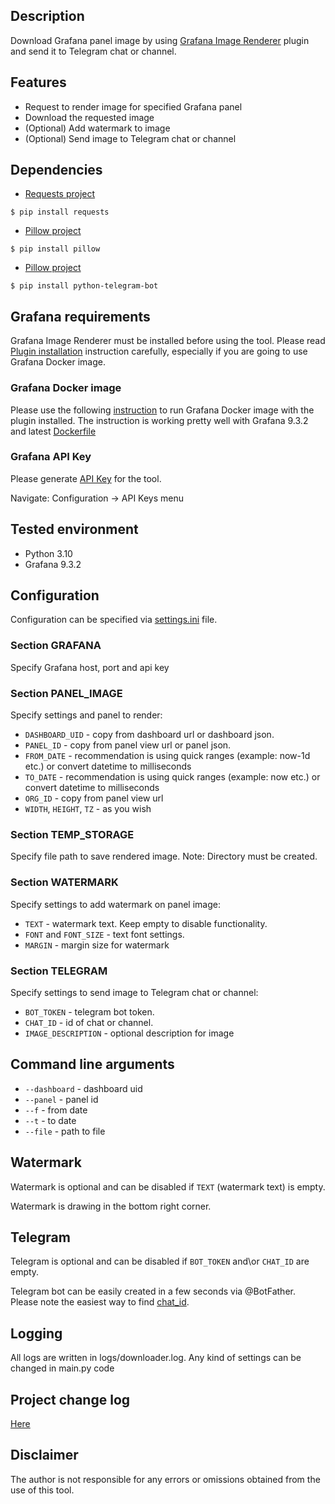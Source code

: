 ## Description
Download Grafana panel image by using 
[Grafana Image Renderer](https://grafana.com/grafana/plugins/grafana-image-renderer/) plugin 
and send it to Telegram chat or channel. 

## Features
- Request to render image for specified Grafana panel
- Download the requested image
- (Optional) Add watermark to image 
- (Optional) Send image to Telegram chat or channel

## Dependencies
- [Requests project](https://pypi.org/project/requests/)
<!-- termynal -->
```
$ pip install requests
```
- [Pillow project](https://pypi.org/project/Pillow/)
<!-- termynal -->
```
$ pip install pillow
```
- [Pillow project](https://github.com/python-telegram-bot/python-telegram-bot)
<!-- termynal -->
```
$ pip install python-telegram-bot
```

## Grafana requirements
Grafana Image Renderer must be installed before using the tool.
Please read [Plugin installation](https://grafana.com/grafana/plugins/grafana-image-renderer/) instruction 
carefully, especially if you are going to use Grafana Docker image.    

### Grafana Docker image
Please use the following 
[instruction](https://grafana.com/docs/grafana/v8.5/installation/docker/#build-with-grafana-image-renderer-plugin-pre-installed)
to run Grafana Docker image with the plugin installed. 
The instruction is working pretty well with Grafana 9.3.2 and latest 
[Dockerfile](https://github.com/grafana/grafana/blob/05c9af511057b221e50454033ee798df13fbc987/packaging/docker/custom/Dockerfile) 

### Grafana API Key
Please generate [API Key](https://grafana.com/docs/grafana/latest/administration/api-keys/) for the tool. 


Navigate: Configuration -> API Keys menu 


## Tested environment
- Python 3.10 
- Grafana 9.3.2 

## Configuration
Configuration can be specified via [settings.ini](settings.ini) file.
### Section GRAFANA
Specify Grafana host, port and api key 
### Section PANEL_IMAGE
Specify settings and panel to render:
- `DASHBOARD_UID` - copy from dashboard url or dashboard json. 
- `PANEL_ID` - copy from panel view url or panel json.
- `FROM_DATE` - recommendation is using quick ranges (example: now-1d etc.) or convert datetime to milliseconds   
- `TO_DATE` - recommendation is using quick ranges (example: now etc.) or convert datetime to milliseconds
- `ORG_ID` - copy from panel view url
- `WIDTH`, `HEIGHT`, `TZ` - as you wish  
### Section TEMP_STORAGE
Specify file path to save rendered image. 
Note: Directory must be created. 
### Section WATERMARK
Specify settings to add watermark on panel image:
- `TEXT` - watermark text. Keep empty to disable functionality.
- `FONT` and `FONT_SIZE` - text font settings. 
- `MARGIN` - margin size for watermark
### Section TELEGRAM
Specify settings to send image to Telegram chat or channel:
- `BOT_TOKEN` - telegram bot token.
- `CHAT_ID` - id of chat or channel. 
- `IMAGE_DESCRIPTION` - optional description for image

## Command line arguments 
- `--dashboard` - dashboard uid
- `--panel` - panel id
- `--f` - from date
- `--t` - to date
- `--file` - path to file

## Watermark
Watermark is optional and can be disabled if `TEXT` (watermark text) is empty.


Watermark is drawing in the bottom right corner. 

## Telegram
Telegram is optional and can be disabled if `BOT_TOKEN` and\or `CHAT_ID` are empty.


Telegram bot can be easily created in a few seconds via @BotFather.  
Please note the easiest way to find [chat_id](https://stackoverflow.com/a/56546442).  

## Logging
All logs are written in logs/downloader.log.
Any kind of settings can be changed in main.py code

## Project change log
[Here](CHANGELOG.md)

## Disclaimer
The author is not responsible for any errors or omissions obtained from the use of this tool.
